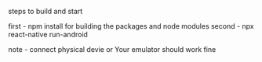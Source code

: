 steps to build and start 

first - npm install for building the packages and node modules
second - npx react-native run-android

note - connect physical devie or Your emulator should work fine
